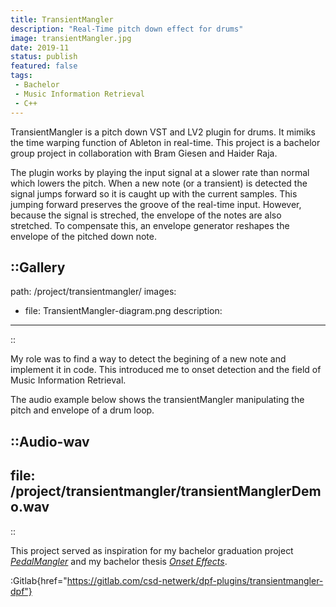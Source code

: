 ```yaml
---
title: TransientMangler
description: "Real-Time pitch down effect for drums"
image: transientMangler.jpg
date: 2019-11
status: publish
featured: false
tags:
 - Bachelor
 - Music Information Retrieval
 - C++
---
```


TransientMangler is a pitch down VST and LV2 plugin for drums. It mimiks the time warping function of Ableton in real-time. This project is a bachelor group project in collaboration with Bram Giesen and Haider Raja.

The plugin works by playing the input signal at a slower rate than normal which lowers the pitch. When a new note (or a transient) is detected the signal jumps forward so it is caught up with the current samples. This jumping forward preserves the groove of the real-time input. However, because the signal is streched, the envelope of the notes are also stretched. To compensate this, an envelope generator reshapes the envelope of the pitched down note.

::Gallery
---
path: /project/transientmangler/
images:
- file: TransientMangler-diagram.png
  description: 
---
::

My role was to find a way to detect the begining of a new note and implement it in code. This introduced me to onset detection and the field of Music Information Retrieval.

The audio example below shows the transientMangler manipulating the pitch and envelope of a drum loop.

::Audio-wav
---
file: /project/transientmangler/transientManglerDemo.wav
---
::

This project served as inspiration for my bachelor graduation project _[PedalMangler](/project/pedalmangler/)_ and my bachelor thesis _[Onset Effects](/project/onseteffects)_.

:Gitlab{href="https://gitlab.com/csd-netwerk/dpf-plugins/transientmangler-dpf"}
